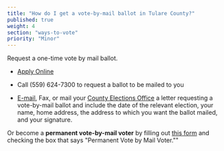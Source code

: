 ```yaml
---
title: "How do I get a vote-by-mail ballot in Tulare County?"
published: true
weight: 4
section: "ways-to-vote"
priority: "Minor"
---
```


Request a one-time vote by mail ballot.  

- [Apply Online](https://tularecoelections.org/elections/index.cfm/registrar-of-voters/forms-online/vote-by-mail-application1/)  

- Call (559) 624-7300 to request a ballot to be mailed to you  

- [E-mail](mailto:AV1@co.tulare.ca.us), Fax, or mail your [County Elections Office](#section-election-office-contact) a letter requesting a vote-by-mail ballot and include the date of the relevant election, your name, home address, the address to which you want the ballot mailed, and your signature.  

Or become a **permanent vote-by-mail voter** by filling out [this form](https://tularecoelections.org/elections/index.cfm/registrar-of-voters/forms-online/vote-by-mail-application1/) and checking the box that says "Permanent Vote by Mail Voter."" 
